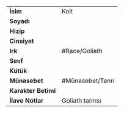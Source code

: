 |  |  |
|---|---|
| **İsim** | Kolt|
| **Soyadı** | |
| **Hizip** | |
| **Cinsiyet** | |
| **Irk** | #Race/Goliath|
| **Sınıf** | |
| **Kütük** | |
| **Münasebet** | #Münasebet/Tanrı|
| **Karakter Betimi** | |
| **İlave Notlar** | Goliath tanrısı|
